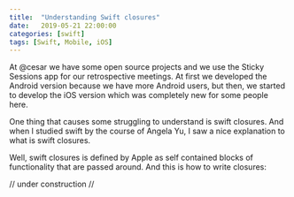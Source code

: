 ```yaml
---
title:  "Understanding Swift closures"
date:   2019-05-21 22:00:00
categories: [swift]
tags: [Swift, Mobile, iOS]
---
```


At @cesar we have some open source projects and we use the Sticky Sessions app for our retrospective meetings. At first we developed the Android version because we have more Android users, but then, we started to develop the iOS version which was completely new for some people here. 

One thing that causes some struggling to understand is swift closures. And when I studied swift by the course of Angela Yu, I saw a nice explanation to what is swift closures. 

Well, swift closures is defined by Apple as self contained blocks of functionality that are passed around. And this is how to write closures: 

// under construction //
